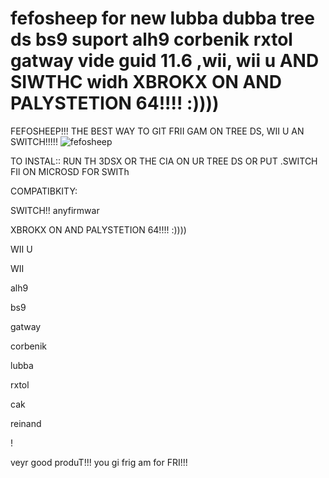 # fefosheep for new lubba dubba tree ds bs9 suport alh9 corbenik rxtol gatway vide guid 11.6 ,wii,  wii u AND SIWTHC widh XBROKX ON AND PALYSTETION 64!!!! :))))


FEFOSHEEP!!! THE BEST WAY TO GIT FRII GAM ON TREE DS, WII U AN SWITCH!!!!!
![fefosheep](https://cdn.discordapp.com/attachments/341741717319581696/359360709269913601/fefosheep.png)

TO INSTAL:: RUN TH 3DSX OR THE CIA ON UR TREE DS OR PUT .SWITCH FIl ON MICROSD FOR SWITh

COMPATIBKITY:

SWITCH!! anyfirmwar


XBROKX ON AND PALYSTETION 64!!!! :))))


WII U 


WII


alh9


bs9


gatway


corbenik


lubba


rxtol


cak


reinand


!


veyr good produT!!! you gi  frig am for FRI!!!
